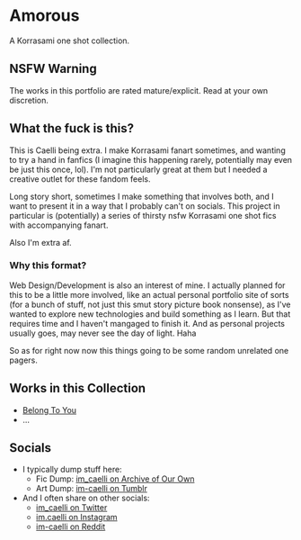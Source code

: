 # Amorous
A Korrasami  one shot collection.


## NSFW Warning

The works in this portfolio are rated mature/explicit. Read at your own discretion.


## What the fuck is this?

This is Caelli being extra. I make Korrasami fanart sometimes, and wanting to try a hand in fanfics (I imagine this happening rarely, potentially may even be just this once, lol). I'm not particularly great at them but I needed a creative outlet for these fandom feels.  

Long story short, sometimes I make something that involves both, and I want to present it in a way that I probably can't on socials. This project in particular is (potentially) a series of thirsty nsfw Korrasami one shot fics with accompanying fanart.

Also I'm extra af.

### Why this format?

Web Design/Development is also an interest of mine. I actually planned for this to be a little more involved, like an actual personal portfolio site of sorts (for a bunch of stuff, not just this smut story picture book nonsense), as I've wanted to explore new technologies and build something as I learn. But that requires time and I haven't mangaged to finish it. And as personal projects usually goes, may never see the day of light. Haha

So as for right now now this things going to be some random unrelated one pagers.


## Works in this Collection

- [Belong To You](belong-to-you/)
- ...


## Socials

- I typically dump stuff here:
  - Fic Dump: [im_caelli on Archive of Our Own](https://archiveofourown.org/users/im_caelli/works)
  - Art Dump: [im-caelli on Tumblr](https://im-caelli.tumblr.com/)
- And I often share on other socials:
  - [im_caelli on Twitter](https://twitter.com/im_caelli)
  - [im.caelli on Instagram](https://www.instagram.com/im.caelli/)
  - [im-caelli on Reddit](https://www.reddit.com/user/im-caelli)

